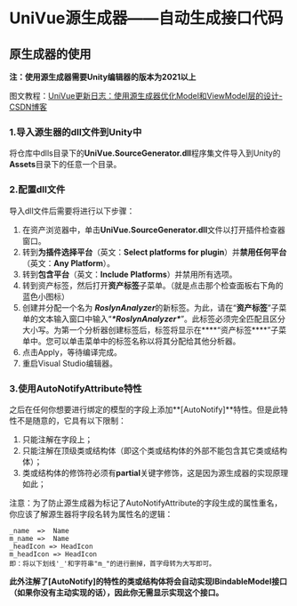# UniVue源生成器——自动生成接口代码

## 原生成器的使用

**注：使用源生成器需要Unity编辑器的版本为2021以上**

图文教程：[UniVue更新日志：使用源生成器优化Model和ViewModel层的设计-CSDN博客](https://blog.csdn.net/m0_62135731/article/details/139525492?spm=1001.2014.3001.5501)

### 1.导入源生器的dll文件到Unity中

将仓库中dlls目录下的**UniVue.SourceGenerator.dll**程序集文件导入到Unity的**Assets**目录下的任意一个目录。

### 2.配置dll文件

导入dll文件后需要将进行以下步骤：

1. 在资产浏览器中，单击**UniVue.SourceGenerator.dll**文件以打开插件检查器窗口。
2. 转到**为插件选择平台**（英文：**Select platforms for plugin**）并**禁用任何平台**（英文：**Any Platform**）。
3. 转到**包含平台**（英文：**Include Platforms**）并禁用所有选项。
4. 转到资产标签，然后打开**资产标签**子菜单。（就是点击那个检查面板右下角的蓝色小图标）
5. 创建并分配一个名为 ***RoslynAnalyzer***的新标签。为此，请在“**资产标签**”子菜单的文本输入窗口中输入“***\*RoslynAnalyzer\****”。此标签必须完全匹配且区分大小写。为第一个分析器创建标签后，标签将显示在***\*“资产标签\****”子菜单中。您可以单击菜单中的标签名称以将其分配给其他分析器。
6. 点击Apply，等待编译完成。
7. 重启Visual Studio编辑器。

### 3.使用AutoNotifyAttribute特性

之后在任何你想要进行绑定的模型的字段上添加**[AutoNotify]**特性。但是此特性不是随意的，它具有以下限制：

1. 只能注解在字段上；
2. 只能注解在顶级类或结构体（即这个类或结构体的外部不能包含其它类或结构体）；
3. 类或结构体的修饰符必须有**partial**关键字修饰，这是因为源生成器的实现原理如此；

注意：为了防止源生成器为标记了AutoNotifyAttribute的字段生成的属性重名，你应该了解源生器将字段名转为属性名的逻辑：

```
_name  =>  Name
m_name =>  Name
_headIcon => HeadIcon
m_headIcon => HeadIcon
即：将以下划线'_'和字符串"m_"的进行删掉，首字母转为大写即可。
```

**此外注解了[AutoNotify]的特性的类或结构体将会自动实现IBindableModel接口（如果你没有主动实现的话），因此你无需显示实现这个接口。**